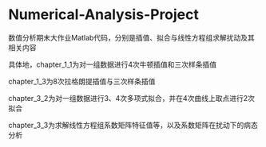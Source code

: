 # Numerical-Analysis-Project

数值分析期末大作业Matlab代码，分别是插值、拟合与线性方程组求解扰动及其相关内容

具体地，chapter_1_1为对一组数据进行4次牛顿插值和三次样条插值

chapter_1_3为8次拉格朗提插值与三次样条插值

chapter_3_2为对一组数据进行3、4次多项式拟合，并在4次曲线上取点进行2次拟合

chapter_3_3为求解线性方程组系数矩阵特征值等，以及系数矩阵在扰动下的病态分析
